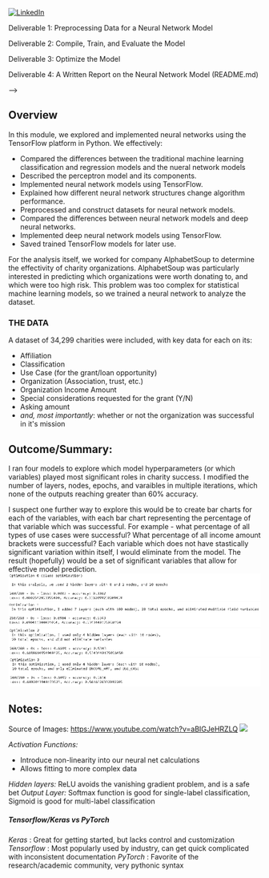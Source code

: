 <!--
*** Thanks for checking out the Best-README-Template. If you have a suggestion
*** that would make this better, please fork the repo and create a pull request
*** or simply open an issue with the tag "enhancement".
*** Thanks again! Now go create something AMAZING! :D
-->



<!-- PROJECT SHIELDS -->
<!--
*** I'm using markdown "reference style" links for readability.
*** Reference links are enclosed in brackets [ ] instead of parentheses ( ).
*** See the bottom of this document for the declaration of the reference variables
*** for contributors-url, forks-url, etc. This is an optional, concise syntax you may use.
*** https://www.markdownguide.org/basic-syntax/#reference-style-links
-->

[![LinkedIn][linkedin-shield]][linkedin-url]



<!-- PROJECT LOGO -->

Deliverable 1: Preprocessing Data for a Neural Network Model

Deliverable 2: Compile, Train, and Evaluate the Model

Deliverable 3: Optimize the Model

Deliverable 4: A Written Report on the Neural Network Model (README.md)

<!-- 
TABLE OF CONTENTS
<details open="open">
  <summary>Table of Contents</summary>
  <ol>
    <li>
      <a href="#Overview"> Overview</a>
      <ul>
        <li><a href="#Subheader">Subheader</a></li>
      </ul>
    </li>
    <li>
      <a href="#Deliverable 1: Perform ETL on Amazon Product Reviews">Deliverable 1: Perform ETL on Amazon Product Reviews</a>
      <ul>
        <li><a href="#prerequisites">Subheader 1</a></li>
        <li><a href="#installation">Subheader 2</a></li>
      </ul>
    </li>
    <li><a href="#Deliverable 2: Determine Bias of Vine Reviews">Deliverable 2: Determine Bias of Vine Reviews</a></li>
    <!-- <li><a href="#roadmap">Roadmap</a></li> -->
  </ol>
</details>
 -->


<!-- ABOUT THE PROJECT -->
## Overview
In this module, we explored and implemented neural networks using the TensorFlow platform in Python. We effectively:
* Compared the differences between the traditional machine learning classification and regression models and the nueral network models
* Described the perceptron model and its components.
* Implemented neural network models using TensorFlow.
* Explained how different neural network structures change algorithm performance.
* Preprocessed and construct datasets for neural network models.
* Compared the differences between neural network models and deep neural networks.
* Implemented deep neural network models using TensorFlow.
* Saved trained TensorFlow models for later use.

For the analysis itself, we worked for company AlphabetSoup to determine the effectivity of charity organizations. 
AlphabetSoup was particularly interested in predicting which organizations were worth donating to, and which were too high risk.
This problem was too complex for statistical machine learning models, so we trained a neural network to analyze the dataset.



### THE DATA
A dataset of 34,299 charities were included, with key data for each on its:
* Affiliation
* Classification
* Use Case (for the grant/loan opportunity)
* Organization (Association, trust, etc.)
* Organization Income Amount
* Special considerations requested for the grant (Y/N)
* Asking amount
* _and, most importantly_: whether or not the organization was successful in it's mission

## Outcome/Summary:

I ran four models to explore which model hyperparameters (or which variables) played most significant roles in charity success. I modified the number of layers, nodes, epochs, and varaibles in multiple iterations, which none of the outputs reaching greater than 60% accuracy.

I suspect one further way to explore this would be to create bar charts for each of the variables, with each bar chart representing the percentage of that variable which was successful. For example - what percentage of all types of use cases were successful? What percentage of all income amount brackets were successful? Each variable which does not have stastically significant variation within itself, I would eliminate from the model. The result (hopefully) would be a set of significant variables that allow for effective model prediction.
![](images/optimization0.PNG)
![](images/optimization1.PNG)
![](images/optimization2.PNG)
![](images/optimization3.PNG)









## Notes: 
Source of Images: https://www.youtube.com/watch?v=aBIGJeHRZLQ
![](images/Hyperparamters.PNG)

*Activation Functions:*
* Introduce non-linearity into our neural net calculations
* Allows fitting to more complex data

*Hidden layers:* ReLU avoids the vanishing gradient problem, and is a safe bet
*Output Layer:* Softmax function is good for single-label classification, Sigmoid is good for multi-label classification

##### Tensorflow/Keras vs PyTorch
*Keras* : Great for getting started, but lacks control and customization
*Tensorflow* : Most popularly used by industry, can get quick complicated with inconsistent documentation
*PyTorch* : Favorite of the research/academic community, very pythonic syntax


<!-- MARKDOWN LINKS & IMAGES -->
<!-- https://www.markdownguide.org/basic-syntax/#reference-style-links -->

[linkedin-shield]: https://img.shields.io/badge/-LinkedIn-black.svg?style=for-the-badge&logo=linkedin&colorB=555
[linkedin-url]: https://www.linkedin.com/in/robbe-verhofste/
[product-screenshot]: images/screenshot.png
